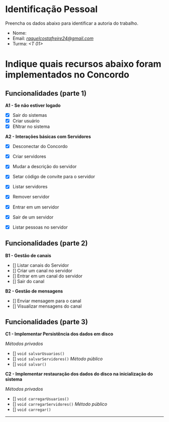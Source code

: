 ﻿# Identificação Pessoal

Preencha os dados abaixo para identificar a autoria do trabalho.

- Nome: *<Raquel da Costa Freire>*
- Email: *<raquelcostafreire24@gmail.com>*
- Turma: *<T 01>*

# Indique quais recursos abaixo foram implementados no Concordo

## Funcionalidades (parte 1)

**A1 - Se não estiver logado**
- [x] Sair do sistemas
- [x] Criar usuário
- [x] ENtrar no sistema

**A2 - Interações básicas com Servidores**
- [x] Desconectar do Concordo
- [x] Criar servidores
- [x] Mudar a descrição do servidor
- [x] Setar código de convite para o servidor
- [x] Listar servidores
- [x] Remover servidor
- [x] Entrar em um servidor
- [x] Sair de um servidor
- [x] Listar pessoas no servidor


## Funcionalidades (parte 2)

**B1 - Gestão de canais**
- [] Listar canais do Servidor
- [] Criar um canal no servidor
- [] Entrar em um canal do servidor
- [] Sair do canal

**B2 - Gestão de mensagens**
- [] Enviar mensagem para o canal
- [] Visualizar mensagens do canal

## Funcionalidades (parte 3)

**C1 - Implementar Persistência dos dados em disco**

*Métodos privados*
- [] `void salvarUsuarios()`
- [] `void salvarServidores()`
*Método público*
- [] `void salvar()`

**C2 - Implementar restauração dos dados do disco na inicialização do sistema**

*Métodos privados*
- [] `void carregarUsuarios()`
- [] `void carregarServidores()`
*Método público*
- [] `void carregar()`



--------
